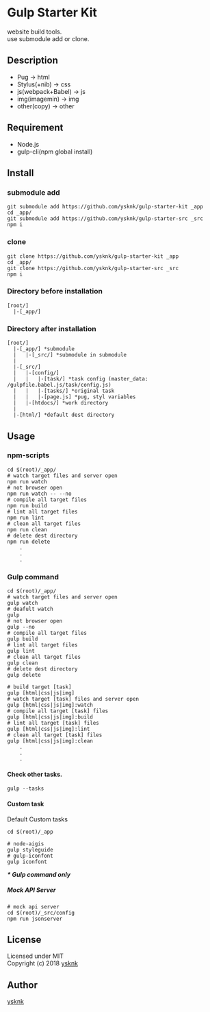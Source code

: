 Gulp Starter Kit
====

website build tools.  
use submodule add or clone.  

## Description

* Pug -> html
* Stylus(+nib) -> css
* js(webpack+Babel) -> js
* img(imagemin) -> img
* other(copy) -> other

## Requirement

* Node.js
* gulp-cli(npm global install)

## Install

### submodule add

```Shell
git submodule add https://github.com/ysknk/gulp-starter-kit _app
cd _app/
git submodule add https://github.com/ysknk/gulp-starter-src _src
npm i
```

### clone

```Shell
git clone https://github.com/ysknk/gulp-starter-kit _app
cd _app/
git clone https://github.com/ysknk/gulp-starter-src _src
npm i
```

### Directory before installation

    [root/]
      |-[_app/]

### Directory after installation

    [root/]
      |-[_app/] *submodule
      |   |-[_src/] *submodule in submodule
      |
      |-[_src/]
      |   |-[config/]
      |   |   |-[task/] *task config (master_data: /gulpfile.babel.js/task/config.js)
      |   |   |-[tasks/] *original task
      |   |   |-[page.js] *pug, styl variables
      |   |-[htdocs/] *work directory
      |
      |-[html/] *default dest directory

## Usage

### npm-scripts

```Shell
cd $(root)/_app/
# watch target files and server open
npm run watch
# not browser open
npm run watch -- --no
# compile all target files
npm run build
# lint all target files
npm run lint
# clean all target files
npm run clean
# delete dest directory
npm run delete
    .
    .
    .
```

### Gulp command

```Shell
cd $(root)/_app/
# watch target files and server open
gulp watch
# deafult watch
gulp
# not browser open
gulp --no
# compile all target files
gulp build
# lint all target files
gulp lint
# clean all target files
gulp clean
# delete dest directory
gulp delete

# build target [task]
gulp [html|css|js|img]
# watch target [task] files and server open
gulp [html|css|js|img]:watch
# compile all target [task] files
gulp [html|css|js|img]:build
# lint all target [task] files
gulp [html|css|js|img]:lint
# clean all target [task] files
gulp [html|css|js|img]:clean
    .
    .
    .
```

#### Check other tasks.

```Shell
gulp --tasks
```

#### Custom task

Default Custom tasks

```Shell
cd $(root)/_app

# node-aigis
gulp styleguide
# gulp-iconfont
gulp iconfont
```
___* Gulp command only___

##### Mock API Server

```Shell
# mock api server
cd $(root)/_src/config
npm run jsonserver
```

## License

Licensed under MIT  
Copyright (c) 2018 [ysknk](https://github.com/ysknk)  

## Author

[ysknk](https://github.com/ysknk)

